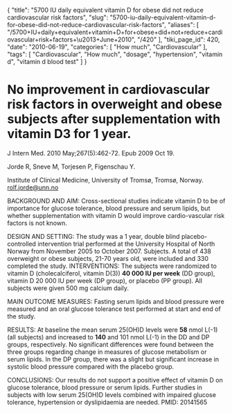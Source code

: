 {
    "title": "5700 IU daily equivalent vitamin D for obese did not reduce cardiovascular risk factors",
    "slug": "5700-iu-daily-equivalent-vitamin-d-for-obese-did-not-reduce-cardiovascular-risk-factors",
    "aliases": [
        "/5700+IU+daily+equivalent+vitamin+D+for+obese+did+not+reduce+cardiovascular+risk+factors+\u2013+June+2010",
        "/420"
    ],
    "tiki_page_id": 420,
    "date": "2010-06-19",
    "categories": [
        "How much",
        "Cardiovascular"
    ],
    "tags": [
        "Cardiovascular",
        "How much",
        "dosage",
        "hypertension",
        "vitamin d",
        "vitamin d blood test"
    ]
}


# No improvement in cardiovascular risk factors in overweight and obese subjects after supplementation with vitamin D3 for 1 year.

J Intern Med. 2010 May;267(5):462-72. Epub 2009 Oct 19.

Jorde R, Sneve M, Torjesen P, Figenschau Y.

Institute of Clinical Medicine, University of Tromsø, Tromsø, Norway. rolf.jorde@unn.no

BACKGROUND AND AIM: Cross-sectional studies indicate vitamin D to be of importance for glucose tolerance, blood pressure and serum lipids, but whether supplementation with vitamin D would improve cardio-vascular risk factors is not known. 

DESIGN AND SETTING: The study was a 1 year, double blind placebo-controlled intervention trial performed at the University Hospital of North Norway from November 2005 to October 2007. Subjects. A total of 438 overweight or obese subjects, 21-70 years old, were included and 330 completed the study. INTERVENTIONS: The subjects were randomized to vitamin D (cholecalciferol, vitamin D(3))  **40 000 IU per week**  (DD group), vitamin D 20 000 IU per week (DP group), or placebo (PP group). All subjects were given 500 mg calcium daily. 

MAIN OUTCOME MEASURES: Fasting serum lipids and blood pressure were measured and an oral glucose tolerance test performed at start and end of the study. 

RESULTS: At baseline the mean serum 25(OH)D levels were  **58**  nmol L(-1) (all subjects) and increased to  **140**  and 101 nmol L(-1) in the DD and DP groups, respectively. No significant differences were found between the three groups regarding change in measures of glucose metabolism or serum lipids. In the DP group, there was a slight but significant increase in systolic blood pressure compared with the placebo group. 

CONCLUSIONS: Our results do not support a positive effect of vitamin D on glucose tolerance, blood pressure or serum lipids. Further studies in subjects with low serum 25(OH)D levels combined with impaired glucose tolerance, hypertension or dyslipidaemia are needed. PMID: 20141565